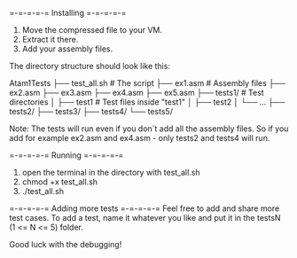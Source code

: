 =-=-=-=-= Installing =-=-=-=-=
1. Move the compressed file to your VM.
2. Extract it there.
3. Add your assembly files.

The directory structure should look like this:

Atam1Tests
├── test_all.sh   # The script
├── ex1.asm       # Assembly files
├── ex2.asm
├── ex3.asm
├── ex4.asm
├── ex5.asm
├── tests1/        # Test directories
│   ├── test1      # Test files inside "test1"
│   ├── test2
│   └── ...
├── tests2/
├── tests3/
├── tests4/
└── tests5/

Note: The tests will run even if you don`t add all the assembly files.
So if you add for example ex2.asm and ex4.asm - only tests2 and tests4 will run.


=-=-=-=-= Running =-=-=-=-=
1. open the terminal in the directory with test_all.sh
2. chmod +x test_all.sh
3. ./test_all.sh


=-=-=-=-= Adding more tests =-=-=-=-=
Feel free to add and share more test cases.
To add a test, name it whatever you like and put it in the testsN (1 <= N <= 5) folder.


Good luck with the debugging!

